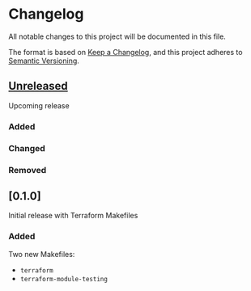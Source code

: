 # Changelog

All notable changes to this project will be documented in this file.

The format is based on [Keep a Changelog](https://keepachangelog.com/en/1.0.0/),
and this project adheres to [Semantic Versioning](https://semver.org/spec/v2.0.0.html).

## [Unreleased]

<!--
Any notes about merges to master that haven't been added to a Git tag should go
here. When it's time to cut a new release, create a header for the new version
below and move the content of this section down to the new version.

### Added

If you add any new code or functionality, document your changes here.

### Changed

If you change any existing code or functionality, document your changes here.

### Removed

If you remove any existing code or functionality, document your changes here.

-->

Upcoming release

### Added

### Changed

### Removed

## [0.1.0]

Initial release with Terraform Makefiles

### Added

Two new Makefiles:

- `terraform`
- `terraform-module-testing`

<!--
This section should be updated with every release. It contains a sequence of
links to GitHub that show the full Git diff between each release. The brackets
allow us to render the version headers as links by adding brackets to any
matching headers. Any commits that don't yet belong to a Git tag will show the
Git diff from the last tag to the master branch HEAD.
-->
[Unreleased]: https://github.com/timoguin/makefiles/compare/v0.0.1..HEAD
[0.0.1]: https://github.com/timoguin/makefiles/compare/v0.0.1..a43a3faf
